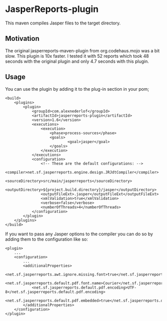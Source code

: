 JasperReports-plugin
=============

This maven compiles Jasper files to the target directory. 

Motivation
----------
The original jasperreports-maven-plugin from org.codehaus.mojo was a bit slow. This plugin is 10x faster. I tested it with 52 reports which took 48 seconds with the original plugin and only 4.7 seconds with this plugin.

Usage
-----
You can use the plugin by adding it to the plug-in section in your pom;

	<build>
		<plugins>
			<plugin>
				<groupId>com.alexnederlof</groupId>
				<artifactId>jasperreports-plugin</artifactId>
				<version>1.6</version>
				<executions>
					<execution>
						<phase>process-sources</phase>
		   				<goals>
		      					<goal>jasper</goal>
		   				</goals>
		   			</execution>
				</executions>
				<configuration>
					<!-- These are the default configurations: -->
					<compiler>net.sf.jasperreports.engine.design.JRJdtCompiler</compiler>
					<sourceDirectory>src/main/jasperreports</sourceDirectory>
					<outputDirectory>${project.build.directory}/jasper</outputDirectory>
					<outputFileExt>.jasper</outputFileExt</outputFileExt>
					<xmlValidation>true</xmlValidation>
					<verbose>false</verbose>
					<numberOfThreads>4</numberOfThreads>
				</configuration>
			</plugin>
		</plugins>
	</build>
	
If you want to pass any Jasper options to the compiler you can do so by adding them to the configuration like so:


	<plugin>
		...
		<configuration>
			...
			<additionalProperties>
				<net.sf.jasperreports.awt.ignore.missing.font>true</net.sf.jasperreports.awt.ignore.missing.font>
				<net.sf.jasperreports.default.pdf.font.name>Courier</net.sf.jasperreports.default.pdf.font.name>
				<net.sf.jasperreports.default.pdf.encoding>UTF-8</net.sf.jasperreports.default.pdf.encoding>
				<net.sf.jasperreports.default.pdf.embedded>true</net.sf.jasperreports.default.pdf.embedded>
            </additionalProperties>
		</configuration>
	</plugin>